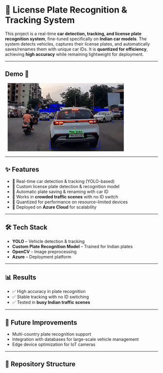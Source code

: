 # 🚗 License Plate Recognition & Tracking System  

This project is a real-time **car detection, tracking, and license plate recognition system**, fine-tuned specifically on **Indian car models**. The system detects vehicles, captures their license plates, and automatically saves/renames them with unique car IDs. It is **quantized for efficiency**, achieving **high accuracy** while remaining lightweight for deployment.  

---

## Demo 🎥

![Plate Recognition Demo](media/demo.gif)
 
---

## ✨ Features  
- 🔹 Real-time car detection & tracking (YOLO-based)  
- 🔹 Custom license plate detection & recognition model  
- 🔹 Automatic plate saving & renaming with car ID  
- 🔹 Works in **crowded traffic scenes** with no ID switch  
- 🔹 Quantized for performance on resource-limited devices  
- 🔹 Deployed on **Azure Cloud** for scalability  

---

## 🛠 Tech Stack  
- **YOLO** – Vehicle detection & tracking  
- **Custom Plate Recognition Model** – Trained for Indian plates  
- **OpenCV** – Image preprocessing  
- **Azure** – Deployment platform  

---

## 📊 Results  
- ✅ High accuracy in plate recognition  
- ✅ Stable tracking with no ID switching  
- ✅ Tested in **busy Indian traffic scenes**  

---

## 🚀 Future Improvements  
- Multi-country plate recognition support  
- Integration with databases for large-scale vehicle management  
- Edge device optimization for IoT cameras  

---

## 📂 Repository Structure  
